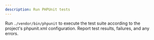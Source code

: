 ```yaml
---
description: Run PHPUnit tests
---
```


Run `./vendor/bin/phpunit` to execute the test suite according to the project's phpunit.xml configuration. Report test results, failures, and any errors.
